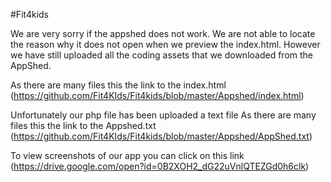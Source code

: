#Fit4kids

We are very sorry if the appshed does not work. We are not able to locate the reason why it does not open when we preview the index.html. However we have still uploaded all the coding assets that we downloaded from the AppShed.

As there are many files this the link to the index.html (https://github.com/Fit4KIds/Fit4kids/blob/master/Appshed/index.html)

Unfortunately our php file has been uploaded a text file
As there are many files this the link to the Appshed.txt (https://github.com/Fit4KIds/Fit4kids/blob/master/Appshed/AppShed.txt)

To view screenshots of our app you can click on this link (https://drive.google.com/open?id=0B2XOH2_dG22uVnlQTEZGd0h6clk)

